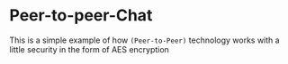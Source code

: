# Peer-to-peer-Chat

This is a simple example of how  `(Peer-to-Peer)`
technology works with a little security in the form of AES encryption
